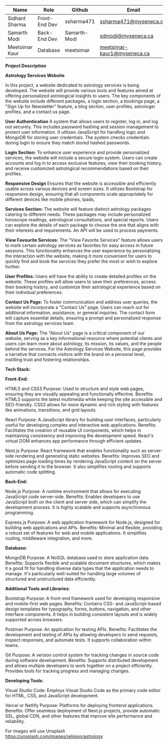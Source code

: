 | **Name**         | **Role**               | **Github**      | **Email**                        |
|------------------|------------------------|-----------------|----------------------------------|
| Sidhant Sharma   | Front-End Dev          | ssharma471      | ssharma471@myseneca.ca.          |
| Samarth Modi     | Back-End Dev           | Samarth-Modi    | sdmodi@myseneca.ca               |
| Meetsimar Kaur   | Database               | meetsimar       | meetsimar-kaur1@myseneca.ca      |

**Project Description**

**Astrology Services Website**

In this project, a website dedicated to astrology services is being developed. The website will provide various tools and features aimed at offering personalized astrological insights to users. The key components of the website include different packages, a login section, a bookings page, a "Sign Up for Newsletter" feature, a blog section, user profiles, astrologer profiles, and a contact us page.

**User Authentication**
A system that allows users to register, log in, and log out securely. This includes password hashing and session management to protect user information. It utilizes JavaScript for handling logic and MongoDB for storing user credentials. The system checks credentials during login to ensure they match stored hashed passwords.

**Login Section:**
To enhance user experience and provide personalized services, the website will include a secure login system. Users can create accounts and log in to access exclusive features, view their booking history, and receive customized astrological recommendations based on their profiles.

**Responsive Design**
Ensures that the website is accessible and efficiently usable across various devices and screen sizes. It utilizes Bootstrap for responsive design, ensuring that all components scale appropriately for different devices like mobile phones, Ipads, 

**Services Section:**
The website will feature distinct astrology packages catering to different needs. These packages may include personalized horoscope readings, astrological consultations, and special reports. Users can explore the details of each package to choose the one that aligns with their interests and requirements. An API will be used to process payments.

**View Favourite Services:**
The "View Favorite Services" feature allows users to mark certain astrology services as favorites for easy access in future sessions. This functionality enhances the user experience by personalizing the interaction with the website, making it more convenient for users to quickly find and book the services they prefer the most or wish to explore further.

**User Profiles:**
Users will have the ability to create detailed profiles on the website. These profiles will allow users to save their preferences, access their booking history, and customize their astrological experience based on their individual preferences.

**Contact Us Page:**
To foster communication and address user queries, the website will incorporate a "Contact Us" page. Users can reach out for additional information, assistance, or general inquiries. The contact form will capture essential details, ensuring a prompt and personalized response from the astrology services team.

**About Us Page:**
The "About Us" page is a critical component of our website, serving as a key informational resource where potential clients and users can learn more about astrology, its mission, its values, and the people behind the services. For the Astrology Services Website, this page provides a narrative that connects visitors with the brand on a personal level, instilling trust and fostering relationships.


**Tech Stack:**

**Front-End:**

HTML5 and CSS3
Purpose: Used to structure and style web pages, ensuring they are visually appealing and functionally effective.
Benefits: HTML5 supports the latest multimedia while keeping the site accessible and SEO-friendly. CSS3 allows for more dynamic and rich styling with features like animations, transitions, and grid layouts.

React
Purpose: A JavaScript library for building user interfaces, particularly useful for developing complex and interactive web applications.
Benefits: Facilitates the creation of reusable UI components, which helps in maintaining consistency and improving the development speed. React's virtual DOM enhances app performance through efficient updates.

Next.js
Purpose: React framework that enables functionality such as server-side rendering and generating static websites.
Benefits: Improves SEO and optimizes page loading times by rendering JavaScript content on the server before sending it to the browser. It also simplifies routing and supports automatic code splitting.

**Back-End:**

Node.js
Purpose: A runtime environment that allows for executing JavaScript code server-side.
Benefits: Enables developers to use JavaScript both on the client and server side, which can simplify the development process. It is highly scalable and supports asynchronous programming.

Express.js
Purpose: A web application framework for Node.js, designed for building web applications and APIs.
Benefits: Minimal and flexible, providing a robust set of features for web and mobile applications. It simplifies routing, middleware integration, and more.


**Database:**

MongoDB
Purpose: A NoSQL database used to store application data.
Benefits: Supports flexible and scalable document structures, which makes it a good fit for handling diverse data types that the application needs to manage. It's particularly well-suited for handling large volumes of structured and unstructured data efficiently.

**Additional Tools and Libraries:**

Bootstrap
Purpose: A front-end framework used for developing responsive and mobile-first web pages.
Benefits: Contains CSS- and JavaScript-based design templates for typography, forms, buttons, navigation, and other interface components. It helps in building consistent layouts and is widely supported across browsers.

Postman
Purpose: An application for testing APIs.
Benefits: Facilitates the development and testing of APIs by allowing developers to send requests, inspect responses, and automate tests. It supports collaboration within teams.

Git
Purpose: A version control system for tracking changes in source code during software development.
Benefits: Supports distributed development and allows multiple developers to work together on a project efficiently. Provides tools for tracking progress and managing changes.

**Developing Tools:**

Visual Studio Code:
Employs Visual Studio Code as the primary code editor for HTML, CSS, and JavaScript development.

Vercel or Netlify
Purpose: Platforms for deploying frontend applications.
Benefits: Offer seamless deployment of Next.js projects, provide automatic SSL, global CDN, and other features that improve site performance and reliability.

For images will use Unsplash
https://unsplash.com/images/religion/astrology
